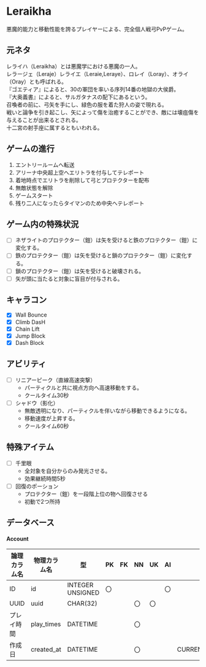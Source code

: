 # Leraikha
悪魔的能力と移動性能を誇るプレイヤーによる、完全個人戦弓PvPゲーム。  

## 元ネタ
レライハ（Leraikha）とは悪魔学における悪魔の一人。  
レラージェ（Leraje）レライエ（Leraie,Leraye）、ロレイ（Loray）、オライ（Oray）とも呼ばれる。  
『ゴエティア』によると、30の軍団を率いる序列14番の地獄の大侯爵。  
『大奥義書』によると、サルガタナスの配下にあるという。  
召喚者の前に、弓矢を手にし、緑色の服を着た狩人の姿で現れる。  
戦いと論争を引き起こし、矢によって傷を治癒することができ、敵には壊疽傷を与えることが出来るとされる。  
十二宮の射手座に属するともいわれる。

## ゲームの進行
1. エントリールームへ転送
2. アリーナ中央超上空へエリトラを付与してテレポート
3. 着地時点でエリトラを削除して弓とプロテクターを配布
4. 無敵状態を解除
5. ゲームスタート
6. 残り二人になったらタイマンのため中央へテレポート

## ゲーム内の特殊状況
- [ ] ネザライトのプロテクター（鎧）は矢を受けると鉄のプロテクター（鎧）に変化する。
- [ ] 鉄のプロテクター（鎧）は矢を受けると鎖のプロテクター（鎧）に変化する。
- [ ] 鎖のプロテクター（鎧）は矢を受けると破壊される。
- [ ] 矢が頭に当たると対象に盲目が付与される。

## キャラコン
- [x] Wall Bounce
- [x] Climb DasH
- [x] Chain Lift
- [x] Jump Block
- [x] Dash Block

## アビリティ
- [ ] リニアーピーク（直線高速突撃）
  - パーティクルと共に視点方向へ高速移動をする。
  - クールタイム30秒
- [ ] シャドウ（影化）
  - 無敵透明になり、パーティクルを伴いながら移動できるようになる。
  - 移動速度が上昇する。
  - クールタイム60秒

## 特殊アイテム
- [ ] 千里眼
  - 全対象を自分からのみ発光させる。
  - 効果継続時間5秒
- [ ] 回復のポーション
  - プロテクター（鎧）を一段階上位の物へ回復させる
  - 初動で2つ所持

## データベース
#### Account
|論理カラム名|物理カラム名|型|PK|FK|NN|UK|AI|DEF|備考|
|---|---|---|---|---|---|---|---|---|---|
|ID|id|INTEGER UNSIGNED|〇||||〇|||
|UUID|uuid|CHAR(32)|||〇|〇||||
|プレイ時間|play_times|DATETIME|||〇|||||
|作成日|created_at|DATETIME|||〇|||CURRENT_TIMESTAMP||
